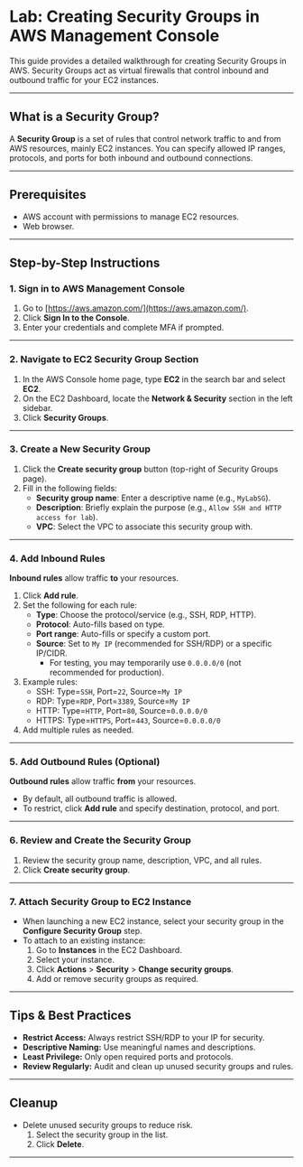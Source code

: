 # Lab: Creating Security Groups in AWS Management Console

This guide provides a detailed walkthrough for creating Security Groups in AWS. Security Groups act as virtual firewalls that control inbound and outbound traffic for your EC2 instances.

---

## What is a Security Group?

A **Security Group** is a set of rules that control network traffic to and from AWS resources, mainly EC2 instances. You can specify allowed IP ranges, protocols, and ports for both inbound and outbound connections.

---

## Prerequisites

- AWS account with permissions to manage EC2 resources.
- Web browser.

---

## Step-by-Step Instructions

### 1. Sign in to AWS Management Console

1. Go to [https://aws.amazon.com/](https://aws.amazon.com/).
2. Click **Sign In to the Console**.
3. Enter your credentials and complete MFA if prompted.

---

### 2. Navigate to EC2 Security Group Section

1. In the AWS Console home page, type **EC2** in the search bar and select **EC2**.
2. On the EC2 Dashboard, locate the **Network & Security** section in the left sidebar.
3. Click **Security Groups**.

---

### 3. Create a New Security Group

1. Click the **Create security group** button (top-right of Security Groups page).
2. Fill in the following fields:
   - **Security group name**: Enter a descriptive name (e.g., `MyLabSG`).
   - **Description**: Briefly explain the purpose (e.g., `Allow SSH and HTTP access for lab`).
   - **VPC**: Select the VPC to associate this security group with.

---

### 4. Add Inbound Rules

**Inbound rules** allow traffic **to** your resources.

1. Click **Add rule**.
2. Set the following for each rule:
   - **Type**: Choose the protocol/service (e.g., SSH, RDP, HTTP).
   - **Protocol**: Auto-fills based on type.
   - **Port range**: Auto-fills or specify a custom port.
   - **Source**: Set to `My IP` (recommended for SSH/RDP) or a specific IP/CIDR.
     - For testing, you may temporarily use `0.0.0.0/0` (not recommended for production).
3. Example rules:
   - SSH: Type=`SSH`, Port=`22`, Source=`My IP`
   - RDP: Type=`RDP`, Port=`3389`, Source=`My IP`
   - HTTP: Type=`HTTP`, Port=`80`, Source=`0.0.0.0/0`
   - HTTPS: Type=`HTTPS`, Port=`443`, Source=`0.0.0.0/0`
4. Add multiple rules as needed.

---

### 5. Add Outbound Rules (Optional)

**Outbound rules** allow traffic **from** your resources.

- By default, all outbound traffic is allowed.
- To restrict, click **Add rule** and specify destination, protocol, and port.

---

### 6. Review and Create the Security Group

1. Review the security group name, description, VPC, and all rules.
2. Click **Create security group**.

---

### 7. Attach Security Group to EC2 Instance

- When launching a new EC2 instance, select your security group in the **Configure Security Group** step.
- To attach to an existing instance:
  1. Go to **Instances** in the EC2 Dashboard.
  2. Select your instance.
  3. Click **Actions** > **Security** > **Change security groups**.
  4. Add or remove security groups as required.

---

## Tips & Best Practices

- **Restrict Access:** Always restrict SSH/RDP to your IP for security.
- **Descriptive Naming:** Use meaningful names and descriptions.
- **Least Privilege:** Only open required ports and protocols.
- **Review Regularly:** Audit and clean up unused security groups and rules.

---

## Cleanup

- Delete unused security groups to reduce risk.
  1. Select the security group in the list.
  2. Click **Delete**.

---
